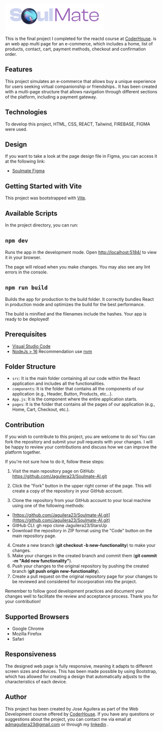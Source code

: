 ![logo](https://github.com/Jaguilera23/Soulmate-AI/blob/main/src/assets/svg/logo.svg)


This is the final project I completed for the reactd course at [CoderHouse](https://www.coderhouse.es/?utm_term=coderhouse&utm_campaign=0&utm_source=google_search_brand&utm_medium=cpc&gclid=Cj0KCQjw8qmhBhClARIsANAtbofTiZZCHzIytoPyUPvCFmzL2ODsF1gAwTUmOu1itlChMJlrZy3MPzIaAhnTEALw_wcB). is an web app multi page for an e-commerce, which includes a home, list of products, contact, cart, payment methods, checkout and confirmation order.

## Features

This project simulates an e-commerce that allows buy a unique experience for users seeking virtual companionship or friendships.. It has been created with a multi-page structure that allows navigation through different sections of the platform, including a payment gateway.

## Technologies

To develop this project, HTML, CSS, REACT, Tailwind, FIREBASE, FIGMA were used.

## Design

If you want to take a look at the page design file in Figma, you can access it at the following link:

* [Soulmate Figma](https://www.figma.com/community/file/1266395725630920745)

## Getting Started with Vite
This project was bootstrapped with [Vite](https://github/vitejs/vite).

## Available Scripts

In the project directory, you can run:

## `npm dev`

Runs the app in the development mode.
Open [http://localhost:5184/](http://localhost:5184/) to view it in your browser.

The page will reload when you make changes.
You may also see any lint errors in the console.

## `npm run build`

Builds the app for production to the build folder.
It correctly bundles React in production mode and optimizes the build for the best performance.

The build is minified and the filenames include the hashes.
Your app is ready to be deployed!

## Prerequisites

* [Visual Studio Code]('https://code.visualstudio.com/')
* [NodeJs > 16]('https://nodejs.org/') Recommendation use [nvm]('https://github.com/nvm-sh/nvm)

## Folder Structure

* `src`: It is the main folder containing all our code within the React application and includes all the functionalities.
* `components`: It is the folder that contains all the components of our application (e.g., Header, Button, Products, etc...).
* `App.js`: It is the component where the entire application starts.
* `pages`: It is the folder that contains all the pages of our application (e.g., Home, Cart, Checkout, etc.).

## Contribution

If you wish to contribute to this project, you are welcome to do so! You can fork the repository and submit your pull requests with your changes. I will be happy to review your contributions and discuss how we can improve the platform together.

If you're not sure how to do it, follow these steps:

1. Visit the main repository page on GitHub: https://github.com/Jaguilera23/Soulmate-AI.git
2. Click the "Fork" button in the upper right corner of the page. This will create a copy of the repository in your GitHub account.

3. Clone the repository from your GitHub account to your local machine using one of the following methods:
  * [https://github.com/Jaguilera23/Soulmate-AI.git](https://github.com/Jaguilera23/Soulmate-AI.git)
  * GitHub CLI: gh repo clone Jaguilera23/StarsUp
  * Download the repository in ZIP format using the "Code" button on the main repository page.

4. Create a new branch (**git checkout -b new-functionality**) to make your changes.
5. Make your changes in the created branch and commit them (**git commit -m "Add new functionality"**).
6. Push your changes to the original repository by pushing the created branch (**git push origin new-functionality**).
7. Create a pull request on the original repository page for your changes to be reviewed and considered for incorporation into the project.

Remember to follow good development practices and document your changes well to facilitate the review and acceptance process. Thank you for your contribution!

## Supported Browsers

* Google Chrome
* Mozilla Firefox
* Safari

## Responsiveness

The designed web page is fully responsive, meaning it adapts to different screen sizes and devices. This has been made possible by using Bootstrap, which has allowed for creating a design that automatically adjusts to the characteristics of each device.

## Author

This project has been created by Jose Aguilera as part of the Web Development course offered by [CoderHouse](https://www.coderhouse.es/?utm_term=coderhouse&utm_campaign=0&utm_source=google_search_brand&utm_medium=cpc&gclid=Cj0KCQjw8qmhBhClARIsANAtbofTiZZCHzIytoPyUPvCFmzL2ODsF1gAwTUmOu1itlChMJlrZy3MPzIaAhnTEALw_wcB). If you have any questions or suggestions about the project, you can contact me via email at admaguilera23@gmail.com or through my  [linkedin](https://www.linkedin.com/in/joseaguilerarioboo/) .

